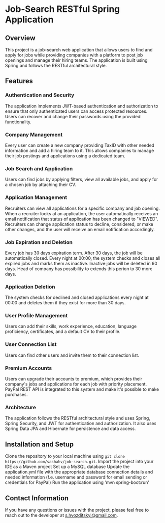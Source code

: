# Job-Search RESTful Spring Application

## Overview
This project is a job-search web application that allows users to find and apply for jobs while providing companies with a platform to post job openings and manage their hiring teams. The application is built using Spring and follows the RESTful architectural style.

## Features
### Authentication and Security
The application implements JWT-based authentication and authorization to ensure that only authenticated users can access protected resources. Users can recover and change their passwords using the provided functionality.

### Company Management
Every user can create a new company providing TaxID with other needed information and add a hiring team to it. This allows companies to manage their job postings and applications using a dedicated team.

### Job Search and Application
Users can find jobs by applying filters, view all available jobs, and apply for a chosen job by attaching their CV.

### Application Management
Recruiters can view all applications for a specific company and job opening. When a recruiter looks at an application, the user automatically receives an email notification that status of application has been changed to "VIEWED". Recruiters can change application status to decline, considered, or make other changes, and the user will receive an email notification accordingly.

### Job Expiration and Deletion
Every job has 30 days expiration term. After 30 days, the job will be automatically closed. Every night at 00:00, the system checks and closes all expired jobs and marks them as inactive. Inactive jobs will be deleted in 90 days. Head of company has possibility to extends this perion to 30 more days.

### Application Deletion
The system checks for declined and closed applications every night at 00:00 and deletes them if they exist for more than 30 days.

### User Profile Management
Users can add their skills, work experience, education, language proficiency, certificates, and a default CV to their profile.

### User Connection List
Users can find other users and invite them to their connection list.

### Premium Accounts
Users can upgrade their accounts to premium, which provides their company's jobs and applications for each job with priority placement. PayPal REST API is integrated to this system and make it's possible to make purchases.

### Architecture
The application follows the RESTful architectural style and uses Spring, Spring Security, and JWT for authentication and authorization. It also uses Spring Data JPA and Hibernate for persistence and data access.

## Installation and Setup
Clone the repository to your local machine using `git clone https://github.com/sashahv/job-search.git`.
Import the project into your IDE as a Maven project
Set up a MySQL database
Update the application.yml file with the appropriate database connection details and needed information (f.e. username and password for email sending or credentials for PayPal)
Run the application using 'mvn spring-boot:run'

## Contact Information
If you have any questions or issues with the project, please feel free to reach out to the developer at s.hvozditskyi@gmail.com.
